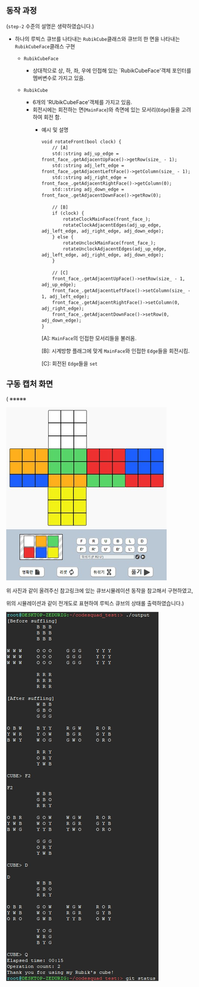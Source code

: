 ## 동작 과정

(`step-2` 수준의 설명은 생략하였습니다.)

* 하나의 루빅스 큐브를 나타내는 `RubikCube`클래스와 큐브의 한 면을 나타내는 `RubikCubeFace`클래스 구현
  - `RubikCubeFace`
    + 상대적으로 상, 하, 좌, 우에 인접해 있는 `RubikCubeFace'객체 포인터를 멤버변수로 가지고 있음.
  
  - `RubikCube`
    + 6개의 'RUbikCubeFace'객체를 가지고 있음.
    + 회전시에는 회전하는 면(`MainFace`)와 측면에 있는 모서리(`Edge`)들을 고려하여 회전 함.
      + 예시 및 설명
	
		```
		void rotateFront(bool clock) {
	   		// [A]
			std::string adj_up_edge = front_face_.getAdjacentUpFace()->getRow(size_ - 1);
			std::string adj_left_edge = front_face_.getAdjacentLeftFace()->getColumn(size_ - 1);
			std::string adj_right_edge = front_face_.getAdjacentRightFace()->getColumn(0);	
			std::string adj_down_edge = front_face_.getAdjacentDownFace()->getRow(0);

			// [B]
			if (clock) {
				rotateClockMainFace(front_face_);
				rotateClockAdjacentEdges(adj_up_edge, adj_left_edge, adj_right_edge, adj_down_edge);
			} else {
				rotateUnclockMainFace(front_face_);
				rotateUnclockAdjacentEdges(adj_up_edge, adj_left_edge, adj_right_edge, adj_down_edge);
			}
			
			// [C]
			front_face_.getAdjacentUpFace()->setRow(size_ - 1, adj_up_edge);
			front_face_.getAdjacentLeftFace()->setColumn(size_ - 1, adj_left_edge);
			front_face_.getAdjacentRightFace()->setColumn(0, adj_right_edge);
			front_face_.getAdjacentDownFace()->setRow(0, adj_down_edge);
		}
		```
	
		[A]: `MainFace`의 인접한 모서리들을 불러옴.
	
		[B]: 시계방향 플래그에 맞게 `MainFace`와 인접한 `Edge`들을 회전시킴.
	
		[C]: 회전된 `Edge`들을 `set`


## 구동 캡처 화면

( ※※※※※

![Alt text](/step-3_2.jpg)

위 사진과 같이 올려주신 참고링크에 있는 큐브시뮬레이션 동작을 참고해서 구현하였고,

위의 시뮬레이션과 같이 전개도로 표현하여 루빅스 큐브의 상태롤 출력하였습니다.)

![Alt text](/step-3.jpg)
